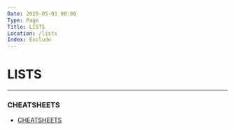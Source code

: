 ```yaml
---
Date: 2025-05-01 00:00
Type: Page
Title: LISTS
Location: /lists
Index: Exclude
---
```


# LISTS

---

### CHEATSHEETS

- [CHEATSHEETS](/cheatsheets)
